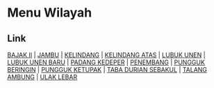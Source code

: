 # Menu Wilayah

## Link

[BAJAK II](https://github.com/gigit-pemilu/pemilu-2024-17-bengkulu/tree/main/pilpres/hitung-suara/sub/17-bengkulu/sub/09-bengkulu-tengah/sub/07-merigi-kelindang/sub/2010-bajak-ii)
 | 
[JAMBU](https://github.com/gigit-pemilu/pemilu-2024-17-bengkulu/tree/main/pilpres/hitung-suara/sub/17-bengkulu/sub/09-bengkulu-tengah/sub/07-merigi-kelindang/sub/2001-jambu)
 | 
[KELINDANG](https://github.com/gigit-pemilu/pemilu-2024-17-bengkulu/tree/main/pilpres/hitung-suara/sub/17-bengkulu/sub/09-bengkulu-tengah/sub/07-merigi-kelindang/sub/2009-kelindang)
 | 
[KELINDANG ATAS](https://github.com/gigit-pemilu/pemilu-2024-17-bengkulu/tree/main/pilpres/hitung-suara/sub/17-bengkulu/sub/09-bengkulu-tengah/sub/07-merigi-kelindang/sub/2013-kelindang-atas)
 | 
[LUBUK UNEN](https://github.com/gigit-pemilu/pemilu-2024-17-bengkulu/tree/main/pilpres/hitung-suara/sub/17-bengkulu/sub/09-bengkulu-tengah/sub/07-merigi-kelindang/sub/2005-lubuk-unen)
 | 
[LUBUK UNEN BARU](https://github.com/gigit-pemilu/pemilu-2024-17-bengkulu/tree/main/pilpres/hitung-suara/sub/17-bengkulu/sub/09-bengkulu-tengah/sub/07-merigi-kelindang/sub/2011-lubuk-unen-baru)
 | 
[PADANG KEDEPER](https://github.com/gigit-pemilu/pemilu-2024-17-bengkulu/tree/main/pilpres/hitung-suara/sub/17-bengkulu/sub/09-bengkulu-tengah/sub/07-merigi-kelindang/sub/2012-padang-kedeper)
 | 
[PENEMBANG](https://github.com/gigit-pemilu/pemilu-2024-17-bengkulu/tree/main/pilpres/hitung-suara/sub/17-bengkulu/sub/09-bengkulu-tengah/sub/07-merigi-kelindang/sub/2002-penembang)
 | 
[PUNGGUK BERINGIN](https://github.com/gigit-pemilu/pemilu-2024-17-bengkulu/tree/main/pilpres/hitung-suara/sub/17-bengkulu/sub/09-bengkulu-tengah/sub/07-merigi-kelindang/sub/2007-pungguk-beringin)
 | 
[PUNGGUK KETUPAK](https://github.com/gigit-pemilu/pemilu-2024-17-bengkulu/tree/main/pilpres/hitung-suara/sub/17-bengkulu/sub/09-bengkulu-tengah/sub/07-merigi-kelindang/sub/2006-pungguk-ketupak)
 | 
[TABA DURIAN SEBAKUL](https://github.com/gigit-pemilu/pemilu-2024-17-bengkulu/tree/main/pilpres/hitung-suara/sub/17-bengkulu/sub/09-bengkulu-tengah/sub/07-merigi-kelindang/sub/2004-taba-durian-sebakul)
 | 
[TALANG AMBUNG](https://github.com/gigit-pemilu/pemilu-2024-17-bengkulu/tree/main/pilpres/hitung-suara/sub/17-bengkulu/sub/09-bengkulu-tengah/sub/07-merigi-kelindang/sub/2003-talang-ambung)
 | 
[ULAK LEBAR](https://github.com/gigit-pemilu/pemilu-2024-17-bengkulu/tree/main/pilpres/hitung-suara/sub/17-bengkulu/sub/09-bengkulu-tengah/sub/07-merigi-kelindang/sub/2008-ulak-lebar)

